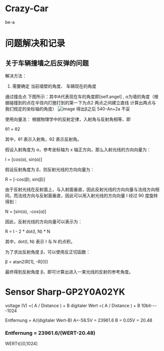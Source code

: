 # Crazy-Car
be-a


# 问题解决和记录

## 关于车辆撞墙之后反弹的问题
解决方法：
1. 需要确定 当前墙壁的角度、 车辆现在的角度

通过撞击点
下图所示：其中A代表现在车的角度即[self.angel]  , α为墙的角度（根据碰撞到的点在半径内打圈打到的第一下为点2 两点之间建立直线 计算出两点与我们规定的坐标轴的角度）
![image](https://user-images.githubusercontent.com/100457168/234399216-32330c51-a700-4e62-85a0-286b31257741.png)
得出β之后
540-An+2a     不妥

使用向量法：
根据物理学中的反射定律，入射角与反射角相等，即

θ1 = θ2

其中，θ1 表示入射角，θ2 表示反射角。

假设入射角度为 α，参考坐标轴为 x 轴正方向，那么入射光线的方向向量为：

I = [cos(α), sin(α)]

假设反射角度为 β，则反射光线的方向向量为：

R = [-cos(β), sin(β)]

由于反射光线在反射面上，与入射面垂直，因此反射光线的方向向量与法线方向相同。而法线方向与反射面垂直，因此可以用入射光线的方向向量 I 经过 90 度旋转得到：

N = [sin(α), -cos(α)]

因此，反射光线的方向向量可以表示为：

R = I - 2 * dot(I, N) * N

其中，dot(I, N) 表示 I 与 N 的点积。

为了求出反射角度 β，可以使用反正切函数：

β = atan2(R[1], -R[0])

最终得到反射角度 β，即可计算出进入一束光线的反射的参考角度。


# Sensor Sharp-GP2Y0A02YK


voltage (V) =( A / Distance ) + B
digitaler Wert =( A / Distance ) + B
10bit----1024

Entfernung = A/(digitaler Wert-B)
A=-58.5V = 23961.6  B = 0.05V = 20.48

### Entfernung = 23961.6/(WERT-20.48)
WERT∈[0,1024]

